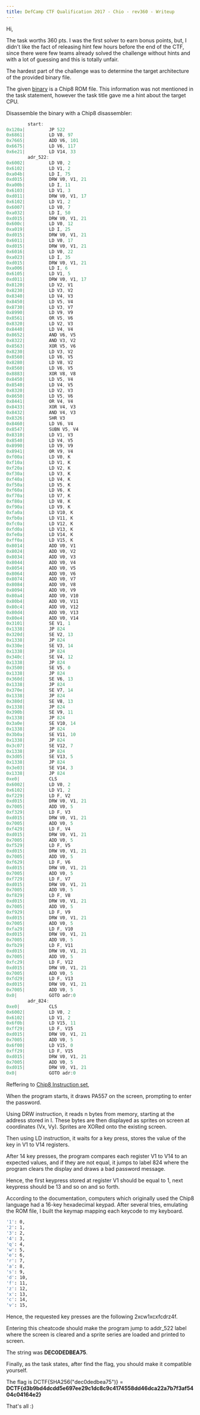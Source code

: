 ```yaml
---
title: DefCamp CTF Qualification 2017 - Chio - rev360 - Writeup
---
```


Hi,

The task worths 360 pts. I was the first solver to earn bonus points, but, I didn't like the fact of releasing hint few hours before the end of the CTF, since there were few teams already solved the challenge without hints and with a lot of guessing and this is totally unfair.

The hardest part of the challenge was to determine the target architecture of the provided binary file.

The given  [binary](https://dctf.def.camp/quals-2017-kalskflsafkl/public_crack.bin) is a Chip8 ROM file. This information was not mentioned in the task statement, however the task title gave me a hint about the target CPU.

Disassemble the binary with a Chip8 disassembler:

<!--more-->

```c
        start:
0x120a|         JP 522
0x6861|         LD V8, 97
0x7665|         ADD V6, 101
0x6675|         LD V6, 117
0x6e21|         LD V14, 33
        adr_522:
0x6002|         LD V0, 2
0x6102|         LD V1, 2
0xa04b|         LD I, 75
0xd015|         DRW V0, V1, 21
0xa00b|         LD I, 11
0x6103|         LD V1, 3
0xd011|         DRW V0, V1, 17
0x6102|         LD V1, 2
0x6007|         LD V0, 7
0xa032|         LD I, 50
0xd015|         DRW V0, V1, 21
0x600c|         LD V0, 12
0xa019|         LD I, 25
0xd015|         DRW V0, V1, 21
0x6011|         LD V0, 17
0xd015|         DRW V0, V1, 21
0x6016|         LD V0, 22
0xa023|         LD I, 35
0xd015|         DRW V0, V1, 21
0xa006|         LD I, 6
0x6105|         LD V1, 5
0xd011|         DRW V0, V1, 17
0x8120|         LD V2, V1
0x8230|         LD V3, V2
0x8340|         LD V4, V3
0x8450|         LD V5, V4
0x8730|         LD V3, V7
0x8990|         LD V9, V9
0x8561|         OR V5, V6
0x8320|         LD V2, V3
0x8440|         LD V4, V4
0x8652|         AND V6, V5
0x8322|         AND V3, V2
0x8563|         XOR V5, V6
0x8230|         LD V3, V2
0x8560|         LD V6, V5
0x8280|         LD V8, V2
0x8560|         LD V6, V5
0x8883|         XOR V8, V8
0x8450|         LD V5, V4
0x8540|         LD V4, V5
0x8320|         LD V2, V3
0x8650|         LD V5, V6
0x8441|         OR V4, V4
0x8433|         XOR V4, V3
0x8432|         AND V4, V3
0x8326|         SHR V3
0x8460|         LD V6, V4
0x8547|         SUBN V5, V4
0x8310|         LD V1, V3
0x8540|         LD V4, V5
0x8990|         LD V9, V9
0x8941|         OR V9, V4
0xf00a|         LD V0, K
0xf10a|         LD V1, K
0xf20a|         LD V2, K
0xf30a|         LD V3, K
0xf40a|         LD V4, K
0xf50a|         LD V5, K
0xf60a|         LD V6, K
0xf70a|         LD V7, K
0xf80a|         LD V8, K
0xf90a|         LD V9, K
0xfa0a|         LD V10, K
0xfb0a|         LD V11, K
0xfc0a|         LD V12, K
0xfd0a|         LD V13, K
0xfe0a|         LD V14, K
0xff0a|         LD V15, K
0x8014|         ADD V0, V1
0x8024|         ADD V0, V2
0x8034|         ADD V0, V3
0x8044|         ADD V0, V4
0x8054|         ADD V0, V5
0x8064|         ADD V0, V6
0x8074|         ADD V0, V7
0x8084|         ADD V0, V8
0x8094|         ADD V0, V9
0x80a4|         ADD V0, V10
0x80b4|         ADD V0, V11
0x80c4|         ADD V0, V12
0x80d4|         ADD V0, V13
0x80e4|         ADD V0, V14
0x3101|         SE V1, 1
0x1338|         JP 824
0x320d|         SE V2, 13
0x1338|         JP 824
0x330e|         SE V3, 14
0x1338|         JP 824
0x340c|         SE V4, 12
0x1338|         JP 824
0x3500|         SE V5, 0
0x1338|         JP 824
0x360d|         SE V6, 13
0x1338|         JP 824
0x370e|         SE V7, 14
0x1338|         JP 824
0x380d|         SE V8, 13
0x1338|         JP 824
0x390b|         SE V9, 11
0x1338|         JP 824
0x3a0e|         SE V10, 14
0x1338|         JP 824
0x3b0a|         SE V11, 10
0x1338|         JP 824
0x3c07|         SE V12, 7
0x1338|         JP 824
0x3d05|         SE V13, 5
0x1338|         JP 824
0x3e03|         SE V14, 3
0x1338|         JP 824
0xe0|           CLS
0x6002|         LD V0, 2
0x6102|         LD V1, 2
0xf229|         LD F, V2
0xd015|         DRW V0, V1, 21
0x7005|         ADD V0, 5
0xf329|         LD F, V3
0xd015|         DRW V0, V1, 21
0x7005|         ADD V0, 5
0xf429|         LD F, V4
0xd015|         DRW V0, V1, 21
0x7005|         ADD V0, 5
0xf529|         LD F, V5
0xd015|         DRW V0, V1, 21
0x7005|         ADD V0, 5
0xf629|         LD F, V6
0xd015|         DRW V0, V1, 21
0x7005|         ADD V0, 5
0xf729|         LD F, V7
0xd015|         DRW V0, V1, 21
0x7005|         ADD V0, 5
0xf829|         LD F, V8
0xd015|         DRW V0, V1, 21
0x7005|         ADD V0, 5
0xf929|         LD F, V9
0xd015|         DRW V0, V1, 21
0x7005|         ADD V0, 5
0xfa29|         LD F, V10
0xd015|         DRW V0, V1, 21
0x7005|         ADD V0, 5
0xfb29|         LD F, V11
0xd015|         DRW V0, V1, 21
0x7005|         ADD V0, 5
0xfc29|         LD F, V12
0xd015|         DRW V0, V1, 21
0x7005|         ADD V0, 5
0xfd29|         LD F, V13
0xd015|         DRW V0, V1, 21
0x7005|         ADD V0, 5
0x0|            GOTO adr:0
        adr_824:
0xe0|           CLS
0x6002|         LD V0, 2
0x6102|         LD V1, 2
0x6f0b|         LD V15, 11
0xff29|         LD F, V15
0xd015|         DRW V0, V1, 21
0x7005|         ADD V0, 5
0x6f00|         LD V15, 0
0xff29|         LD F, V15
0xd015|         DRW V0, V1, 21
0x7005|         ADD V0, 5
0xd015|         DRW V0, V1, 21
0x0|            GOTO adr:0

```

  

Reffering to  [Chip8 Instruction set](http://devernay.free.fr/hacks/chip8/C8TECH10.HTM),

When the program starts, it draws PA557 on the screen, prompting to enter the password.

Using DRW instruction, it reads n bytes from memory, starting at the address stored in I. These bytes are then displayed as sprites on screen at coordinates (Vx, Vy). Sprites are XORed onto the existing screen.

Then using LD instruction, it waits for a key press, stores the value of the key in V1 to V14 registers.

After 14 key presses, the program compares each register V1 to V14 to an expected values, and if they are not equal, it jumps to label 824 where the program clears the display and draws a bad password message.

Hence, the first keypress stored at register V1 should be equal to 1, next keypress should be 13 and so on and so forth.

According to the documentation, computers which originally used the Chip8 language had a 16-key hexadecimal keypad. After several tries, emulating the ROM file, I built the keymap mapping each keycode to my keyboard.

```bash  
'1': 0,
'2': 1,
'3': 2,
'4': 3,
'q': 4,
'w': 5,
'e': 6,
'r': 7,
'a': 8,
's': 9,
'd': 10,
'f': 11,
'z': 12,
'x': 13,
'c': 14,
'v': 15,
```

Hence, the requested key presses are the following 2xcw1xcxfcdrz4f.

Entering this cheatcode should make the program jump to addr_522 label where the screen is cleared and a sprite series are loaded and printed to screen.

The string was  **DEC0DEDBEA75**.

Finally, as the task states, after find the flag, you should make it compatible yourself.

The flag is DCTF{SHA256("dec0dedbea75")} =  **DCTF{d3b9bd4dcdd5e697ee29c1dc8c9c4174558dd46dca22a7b7f3af5404c04164e2}**

That's all :)
